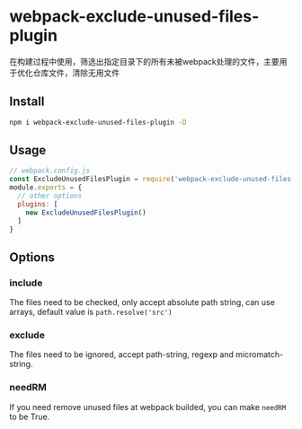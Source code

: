 # webpack-exclude-unused-files-plugin

在构建过程中使用，筛选出指定目录下的所有未被webpack处理的文件，主要用于优化仓库文件，清除无用文件

## Install

```sh
npm i webpack-exclude-unused-files-plugin -D
```

## Usage

```js
// webpack.config.js
const ExcludeUnusedFilesPlugin = require('webpack-exclude-unused-files-plugin')
module.exports = {
  // other options
  plugins: [
    new ExcludeUnusedFilesPlugin()
  ]
}
```

## Options

### include

The files need to be checked, only accept absolute path string, can use arrays, default value is `path.resolve('src')`

### exclude

The files need to be ignored, accept path-string, regexp and micromatch-string.

### needRM

If you need remove unused files at webpack builded, you can make `needRM` to be True.
